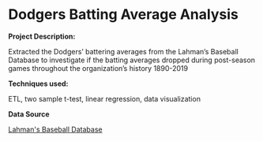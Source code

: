 # Dodgers Batting Average Analysis

**Project Description:**

Extracted the Dodgers’ battering averages from the Lahman’s Baseball Database to investigate if the batting averages dropped during post-season games throughout the organization’s history 1890-2019

**Techniques used:**

ETL, two sample t-test, linear regression, data visualization

**Data Source**

[Lahman's Baseball Database](seanlahman.com)



